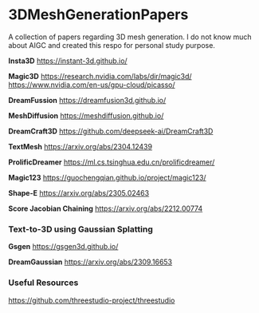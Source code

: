# 3DMeshGenerationPapers
A collection of papers regarding 3D mesh generation. I do not know much about AIGC and created this respo for personal study purpose.

**Insta3D**
https://instant-3d.github.io/

**Magic3D**
https://research.nvidia.com/labs/dir/magic3d/
https://www.nvidia.com/en-us/gpu-cloud/picasso/

**DreamFussion**
https://dreamfusion3d.github.io/

**MeshDiffusion**
https://meshdiffusion.github.io/

**DreamCraft3D**
https://github.com/deepseek-ai/DreamCraft3D

**TextMesh**
https://arxiv.org/abs/2304.12439

**ProlificDreamer**
https://ml.cs.tsinghua.edu.cn/prolificdreamer/

**Magic123**
https://guochengqian.github.io/project/magic123/

**Shape-E**
https://arxiv.org/abs/2305.02463

**Score Jacobian Chaining**
https://arxiv.org/abs/2212.00774

### Text-to-3D using Gaussian Splatting

**Gsgen**
https://gsgen3d.github.io/

**DreamGaussian**
https://arxiv.org/abs/2309.16653


### Useful Resources
https://github.com/threestudio-project/threestudio
